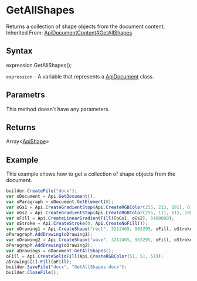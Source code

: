 # GetAllShapes

Returns a collection of shape objects from the document content.<br>Inherited From: [ApiDocumentContent#GetAllShapes](../../ApiDocumentContent/Methods/GetAllShapes.md)

## Syntax

expression.GetAllShapes();

`expression` - A variable that represents a [ApiDocument](../ApiDocument.md) class.

## Parametrs

This method doesn't have any parameters.

## Returns

Array<[ApiShape](../../ApiShape/ApiShape.md)>

## Example

This example shows how to get a collection of shape objects from the document.

```javascript
builder.CreateFile("docx");
var oDocument = Api.GetDocument();
var oParagraph = oDocument.GetElement(0);
var oGs1 = Api.CreateGradientStop(Api.CreateRGBColor(255, 213, 191), 0);
var oGs2 = Api.CreateGradientStop(Api.CreateRGBColor(255, 111, 61), 100000);
var oFill = Api.CreateLinearGradientFill([oGs1, oGs2], 5400000);
var oStroke = Api.CreateStroke(0, Api.CreateNoFill());
var oDrawing1 = Api.CreateShape("rect", 3212465, 963295, oFill, oStroke);
oParagraph.AddDrawing(oDrawing1);
var oDrawing2 = Api.CreateShape("wave", 3212465, 963295, oFill, oStroke);
oParagraph.AddDrawing(oDrawing2);
var aDrawings = oDocument.GetAllShapes();
oFill = Api.CreateSolidFill(Api.CreateRGBColor(51, 51, 51));
aDrawings[1].Fill(oFill);
builder.SaveFile("docx", "GetAllShapes.docx");
builder.CloseFile();
```